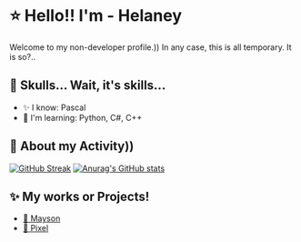 # ⭐ Hello!! I'm - Helaney
Welcome to my non-developer profile.)) In any case, this is all temporary. It is so?..

## 💫 Skulls... Wait, it's skills...
- ✨ I know: Pascal
- 💫 I'm learning: Python, C#, C++

## 🥱 About my Activity))
[![GitHub Streak](https://streak-stats.demolab.com/?user=hhelaneyy&theme=dark&mode=weekly&currStreakNum=2FD3EB&fire=pink&sideLabels=F00&date_format=[Y.]n.j)](https://git.io/streak-stats)
[![Anurag's GitHub stats](https://github-readme-stats.vercel.app/api?username=hhelaneyy&show_icons=true&theme=dark)](https://github.com/anuraghazra/github-readme-stats)

## ✨ My works or Projects!
- [🖤 Mayson](https://discord.gg/2JdCYkGkJX)
- [🩷 Pixel](https://discord.gg/2JdCYkGkJX)
